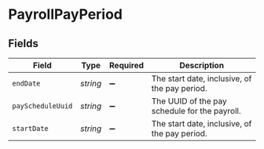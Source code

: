 # PayrollPayPeriod


## Fields

| Field                                         | Type                                          | Required                                      | Description                                   |
| --------------------------------------------- | --------------------------------------------- | --------------------------------------------- | --------------------------------------------- |
| `endDate`                                     | *string*                                      | :heavy_minus_sign:                            | The start date, inclusive, of the pay period. |
| `payScheduleUuid`                             | *string*                                      | :heavy_minus_sign:                            | The UUID of the pay schedule for the payroll. |
| `startDate`                                   | *string*                                      | :heavy_minus_sign:                            | The start date, inclusive, of the pay period. |